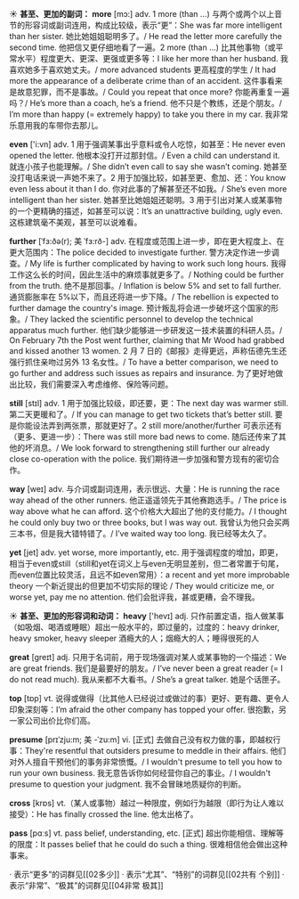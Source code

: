 ☀ <span class="category">**甚至、更加的副词：**</span>
<span class="vocabulary">**more**</span> [mɔ:] 
<span class="definition">adv. 1 more (than ...) 与两个或两个以上音节的形容词或副词连用，构成比较级，表示“更”：</span>She was far more intelligent than her sister. 她比她姐姐聪明多了。/ He read the letter more carefully the second time. 他把信又更仔细地看了一遍。<span class="definition">2 more (than ...) 比其他事物（或平常水平）程度更大、更深、更强或更多等：</span>I like her more than her husband. 我喜欢她多于喜欢她丈夫。/ more advanced students 更高程度的学生 / It had more the appearance of a deliberate crime than of an accident. 这件事看来是故意犯罪，而不是事故。/ Could you repeat that once more? 你能再重复一遍吗？/ He’s more than a coach, he’s a friend. 他不只是个教练，还是个朋友。/ I’m more than happy (= extremely happy) to take you there in my car. 我非常乐意用我的车带你去那儿。

<span class="vocabulary">**even**</span> ['i:vn] 
<span class="definition">adv. 1 用于强调某事出乎意料或令人吃惊，如甚至：</span>He never even opened the letter. 他根本没打开过那封信。/ Even a child can understand it. 就连小孩子也能理解。/ She didn’t even call to say she wasn’t coming. 她甚至没打电话来说一声她不来了。<span class="definition">2 用于加强比较，如甚至更、愈加、还：</span>You know even less about it than I do. 你对此事的了解甚至还不如我。/ She’s even more intelligent than her sister. 她甚至比她姐姐还聪明。<span class="definition">3 用于引出对某人或某事物的一个更精确的描述，如甚至可以说：</span>It’s an unattractive building, ugly even. 这栋建筑毫不美观，甚至可以说难看。
           
<span class="vocabulary">**further**</span> [ˈfɜ:ðə(r); 美 ˈfɜ:rð-]
<span class="definition">adv. 在程度或范围上进一步，即在更大程度上、在更大范围内：</span>The police decided to investigate further. 警方决定作进一步调查。/ My life is further complicated by having to work such long hours. 我得工作这么长的时间，因此生活中的麻烦事就更多了。/ Nothing could be further from the truth. 绝不是那回事。/ Inflation is below 5% and set to fall further. 通货膨胀率在 5%以下，而且还将进一步下降。/ The rebellion is expected to further damage the country's image. 预计叛乱将会进一步破坏这个国家的形象。/ They lacked the scientific personnel to develop the technical apparatus much further. 他们缺少能够进一步研发这一技术装置的科研人员。/ On February 7th the Post went further, claiming that Mr Wood had grabbed and kissed another 13 women. 2 月 7 日的《邮报》走得更远，声称伍德先生还强行抓住亲吻过另外 13 名女性。/ To have a better comparison, we need to go further and address such issues as repairs and insurance. 为了更好地做出比较，我们需要深入考虑维修、保险等问题。

<span class="vocabulary">**still**</span> [stɪl] 
<span class="definition">adv. 1 用于加强比较级，即还要，更：</span>The next day was warmer still. 第二天更暖和了。/ If you can manage to get two tickets that’s better still. 要是你能设法弄到两张票，那就更好了。<span class="definition">2 still more/another/further 可表示还有（更多、更进一步）：</span>There was still more bad news to come. 随后还传来了其他的坏消息。/ We look forward to strengthening still further our already close co-operation with the police. 我们期待进一步加强和警方现有的密切合作。

<span class="vocabulary">**way**</span> [weɪ] 
<span class="definition">adv. 与介词或副词连用，表示很远、大量：</span>He is running the race way ahead of the other runners. 他正遥遥领先于其他赛跑选手。/ The price is way above what he can afford. 这个价格大大超出了他的支付能力。/ I thought he could only buy two or three books, but I was way out. 我曾认为他只会买两三本书，但是我大错特错了。/ I’ve waited way too long. 我已经等太久了。

<span class="vocabulary">**yet**</span> [jet] 
<span class="definition">adv. yet worse, more importantly, etc. 用于强调程度的增加，即更，相当于even或still（still和yet在词义上与even无明显差别，但二者常置于句尾，而even位置比较灵活，且远不如even常用）：</span>a recent and yet more improbable theory 一个新近提出的但更加不切实际的理论 / They would criticize me, or worse yet, pay me no attention. 他们会批评我，甚或更糟，会不理我。

☀ <span class="category">**甚至、更加的形容词和动词：**</span>
<span class="vocabulary">**heavy**</span> ['hevɪ] 
<span class="definition">adj. 只作前置定语，指人做某事（如吸烟、喝酒或睡眠）超出一般水平的，即过量的，过度的：</span>heavy drinker, heavy smoker, heavy sleeper 酒瘾大的人；烟瘾大的人；睡得很死的人

<span class="vocabulary">**great**</span> [ɡreɪt] 
<span class="definition">adj. 只用于名词前，用于现场强调对某人或某事物的一个描述：</span>We are great friends. 我们是最要好的朋友。/ I’ve never been a great reader (= I do not read much). 我从来都不大看书。/ She’s a great talker. 她是个话匣子。

<span class="vocabulary">**top**</span> [tɒp] 
<span class="definition">vt. 说得或做得（比其他人已经说过或做过的事）更好、更有趣、更令人印象深刻等：</span>I’m afraid the other company has topped your offer. 很抱歉，另一家公司出价比你们高。

<span class="vocabulary">**presume**</span> [prɪˈzju:m; 美 -ˈzu:m]
<span class="definition">vi. [正式] 去做自己没有权力做的事，即越权行事：</span>They're resentful that outsiders presume to meddle in their affairs. 他们对外人擅自干预他们的事务非常愤慨。/ I wouldn't presume to tell you how to run your own business. 我无意告诉你如何经营你自己的事业。/ I wouldn't presume to question your judgment. 我不会冒昧地质疑你的判断。

<span class="vocabulary">**cross**</span> [krɒs] 
<span class="definition">vt.（某人或事物）越过一种限度，例如行为越限（即行为让人难以接受）：</span>He has finally crossed the line. 他太出格了。

<span class="vocabulary">**pass**</span> [pɑːs] 
<span class="definition">vt. pass belief, understanding, etc. [正式] 超出你能相信、理解等的限度：</span>It passes belief that he could do such a thing. 很难相信他会做出这种事来。

· 表示“更多”的词群见[[02多少]]
· 表示“尤其”、“特别”的词群见[[02共有 个别]]
· 表示“非常”、“极其”的词群见[[04非常 极其]]
